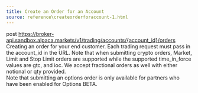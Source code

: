 ```yaml
---
title: Create an Order for an Account
source: reference\createorderforaccount-1.html
---
```


post https://broker-api.sandbox.alpaca.markets/v1/trading/accounts/{account_id}/orders
Creating an order for your end customer. Each trading request must pass in the account_id in the URL.
Note that when submitting crypto orders, Market, Limit and Stop Limit orders are supported while the supported time_in_force values are gtc, and ioc. We accept fractional orders as well with either notional or qty provided.  
Note that submitting an options order is only available for partners who have been enabled for Options BETA.
